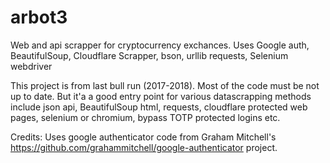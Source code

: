 # arbot3
Web and api scrapper for cryptocurrency exchances. Uses Google auth, BeautifulSoup, Cloudflare Scrapper, bson, urllib requests, Selenium webdriver

This project is from last bull run (2017-2018). Most of the code must be not up to date.
But it'a a good entry point for various datascrapping methods include json api, BeautifulSoup html, requests, cloudflare protected web pages,
selenium or chromium, bypass TOTP protected logins etc.

Credits: Uses google authenticator code from Graham Mitchell's https://github.com/grahammitchell/google-authenticator project.

